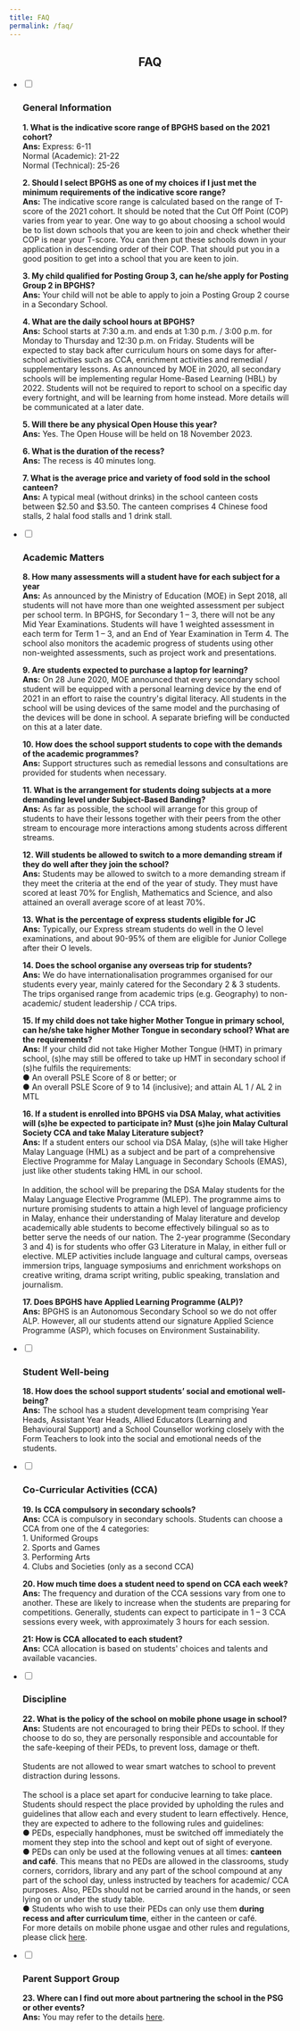 ```yaml
---
title: FAQ
permalink: /faq/
---
```

<h2><center>FAQ</center></h2>

<ul class="jekyllcodex_accordion">
  <li>
    <input type="checkbox" id="accordion1">
		<label for="accordion1"><h3>General Information</h3></label>
    <div>
			<p><strong>1. What is the indicative score range of BPGHS based on the 2021 cohort?</strong><br><strong>Ans:</strong> Express: 6-11 <br> Normal (Academic): 21-22 <br> Normal (Technical): 25-26</p>
      <p><strong>2. Should I select BPGHS as one of my choices if I just met the minimum requirements of the indicative score range?</strong><br><strong>Ans:</strong>&nbsp;The indicative score range is calculated based on the range of T-score of the 2021 cohort. It should be noted that the&nbsp;Cut Off Point (COP) varies from year to year. One way to go about choosing a school would be to list down schools that you are keen to join and check whether their COP is near your T-score. You can then put these schools down in your application in descending order of their COP. That should put you in a good position to get into a school that you are keen to join.</p>
			<p><strong> 3. My child qualified for Posting Group 3, can he/she apply for Posting Group 2 in BPGHS?</strong><br><strong>Ans:</strong>&nbsp;Your child will not be able to apply to join a Posting Group 2 course in a Secondary School.</p>
			<p><strong>4. What are the daily school hours at BPGHS?</strong><br><strong>Ans:</strong>&nbsp;School starts at 7:30 a.m. and ends at 1:30 p.m. / 3:00 p.m. for Monday to Thursday and 12:30 p.m. on Friday. Students will be expected to stay back after curriculum hours on some days for after-school activities such as CCA, enrichment activities and remedial / supplementary lessons. As announced by MOE in 2020, all secondary schools will be implementing regular Home-Based Learning (HBL) by 2022. Students will not be required to report to school on a specific day every fortnight, and will be learning from home instead. More details will be communicated at a later date.</p>
			<p><strong>5. Will there be any physical Open House this year?</strong><br><strong>Ans:</strong>&nbsp;Yes. The Open House will be held on 18 November 2023.</p>
			<p><strong>6. What is the duration of the recess?</strong><br><strong>Ans:</strong>&nbsp;The recess is 40 minutes long.</p>
			<p><strong>7. What is the average price and variety of food sold in the school canteen?</strong><br><strong>Ans:</strong>&nbsp;A typical meal (without drinks) in the school canteen costs between $2.50 and $3.50. The canteen comprises 4 Chinese food stalls, 2 halal food stalls and 1 drink stall.</p>
    </div>
  </li>
	<li>
    <input type="checkbox" id="accordion1">  
		<label for="accordion2"><h3>Academic Matters</h3></label>
    <div>
			<p><strong>8. How many assessments will a student have for each subject for a year</strong><br><strong>Ans:</strong>&nbsp;As announced by the Ministry of Education (MOE) in Sept 2018, all students will not have more than one weighted assessment per subject per school term. In BPGHS, for Secondary 1 – 3, there will not be any Mid Year Examinations. Students will have 1 weighted assessment in each term for Term 1 – 3, and an End of Year Examination in Term 4. The school also monitors the academic progress of students using other non-weighted assessments, such as project work and presentations.
			</p><p><strong>9. Are students expected to purchase a laptop for learning?<br></strong><strong>Ans:</strong>&nbsp;On 28 June 2020, MOE announced that every secondary school student will be equipped with a personal learning device by the end of 2021 in an effort to raise the country's digital literacy. All students in the school will be using devices of the same model and the purchasing of the devices will be done in school. A separate briefing will be conducted on this at a later date.
			</p><p><strong>10. How does the school support students to cope with the demands of the academic programmes?</strong><br><strong>Ans:</strong>&nbsp;Support structures such as remedial lessons and consultations are provided for students when necessary.
			</p><p><strong>11. What is the arrangement for students doing subjects at a more demanding level under Subject-Based Banding?</strong><br><strong>Ans:</strong> As far as possible, the school will arrange for this group of students to have their lessons together with their peers from the other stream to encourage more interactions among students across different streams.
			</p><p><strong> 12. Will students be allowed to switch to a more demanding stream if they do well after they join the school?</strong><br><strong>Ans:</strong>&nbsp;Students may be allowed to switch to a more demanding stream if they meet the criteria at the end of the year of study. They must have scored at least 70% for English, Mathematics and Science, and also attained an overall average score of at least 70%.
			</p><p><strong>13. What is the percentage of express students eligible for JC</strong><br><strong>Ans:</strong>&nbsp;Typically, our Express stream students do well in the O level examinations, and about 90-95% of them are eligible for Junior College after their O levels.
			</p><p><strong>14. Does the school organise any overseas trip for students?</strong><br><strong>Ans:</strong>&nbsp;We do have internationalisation programmes organised for our students every year, mainly catered for the Secondary 2 &amp; 3 students. The trips organised range from academic trips (e.g. Geography) to non-academic/ student leadership / CCA trips. </p>
			<p><strong>15. If my child does not take higher Mother Tongue in primary school, can he/she take higher Mother Tongue in secondary school? What are the requirements?</strong><br><strong>Ans:</strong>&nbsp;If your child did not take Higher Mother Tongue (HMT) in primary school, (s)he may still be offered to take up HMT in secondary school if (s)he fulfils the requirements:<br> ● An overall PSLE Score of 8 or better; or&nbsp;<br> ●  An overall PSLE Score of 9 to 14 (inclusive); and attain AL 1 / AL 2 in MTL  
	</p><p><strong>16. If a student is enrolled into BPGHS via DSA Malay, what activities will (s)he be expected to participate in? Must (s)he join Malay Cultural Society CCA and take Malay Literature subject? </strong><br><strong>Ans:</strong>&nbsp;If a student enters our school via DSA Malay, (s)he will take Higher Malay Language (HML) as a subject and be part of a comprehensive Elective Programme for Malay Language in Secondary Schools (EMAS), just like other students taking HML in our school. <br><br>In addition, the school will be preparing the DSA Malay students for the Malay Language Elective Programme (MLEP). The programme aims to nurture promising students to attain a high level of language proficiency in Malay, enhance their understanding of Malay literature and develop academically able students to become effectively bilingual so as to better serve the needs of our nation. The 2-year programme (Secondary 3 and 4) is for students who offer G3 Literature in Malay, in either full or elective. MLEP activities include language and cultural camps, overseas immersion trips, language symposiums and enrichment workshops on creative writing, drama script writing, public speaking, translation and journalism.</p>
			<p><strong>17. Does BPGHS have Applied Learning Programme (ALP)?</strong><br><strong>Ans:</strong>&nbsp;BPGHS is an Autonomous Secondary School so we do not offer ALP. However, all our students attend our signature Applied Science Programme (ASP), which focuses on Environment Sustainability.</p>
		</div>
	</li>
	<li>
    <input type="checkbox" id="accordion3">
		<label for="accordion3"><h3>Student Well-being</h3></label>
    <div>
			<p><strong>18. How does the school support students’ social and emotional well-being?</strong><br><strong>Ans:</strong> The school has a student development team comprising Year Heads, Assistant Year Heads, Allied Educators (Learning and Behavioural Support) and a School Counsellor working closely with the Form Teachers to look into the social and emotional needs of the students.</p>
		</div>
  </li>
	<li>
    <input type="checkbox" id="accordion4">
		<label for="accordion4"><h3>Co-Curricular Activities (CCA)</h3></label>
    <div>
			<p><strong>19. Is CCA compulsory in secondary schools?</strong><br><strong>Ans:</strong> CCA is compulsory in secondary schools. Students can choose a CCA from one of the 4 categories:&nbsp;<br>1.  Uniformed Groups<br>2.  Sports and Games<br>3. Performing Arts<br>4.  Clubs and Societies (only as a second CCA)</p>
			<p><strong>20. How much time does a student need to spend on CCA each week?</strong><br><strong>Ans:</strong> The frequency and duration of the CCA sessions vary from one to another. These are likely to increase when the students are preparing for competitions. Generally, students can expect to participate in 1 – 3 CCA sessions every week, with approximately 3 hours for each session.</p>
			<p><strong>21: How is CCA allocated to each student?</strong><br><strong>Ans:</strong>&nbsp;CCA allocation is based on students' choices and talents and available vacancies.</p>
    </div>
  </li>
	<li>
    <input type="checkbox" id="accordion5">
		<label for="accordion5"><h3>Discipline</h3></label>
    <div>
			<p><strong>22. What is the policy of the school on mobile phone usage in school?</strong><br><strong>Ans:</strong>&nbsp;Students are not encouraged to bring their PEDs to school. If they choose to do so, they are personally responsible and accountable for the safe-keeping of their PEDs, to prevent loss, damage or theft.&nbsp;<br><br> Students are not allowed to wear smart watches to school to prevent distraction during lessons.
<br><br>The school is a place set apart for conducive learning to take place. Students should respect the place provided by upholding the rules and guidelines that allow each and every student to learn effectively. Hence, they are expected to adhere to the following rules and guidelines:
				<br>●  PEDs, especially handphones, must be switched off immediately the moment they step into the school and kept out of sight of everyone.
				<br>● PEDs can only be used at the following venues at all times:&nbsp;<strong>canteen and café</strong>. This means that no PEDs are allowed in the classrooms, study corners, corridors, library and any part of the school compound at any part of the school day, unless instructed by teachers for academic/ CCA purposes. Also, PEDs should not be carried around in the hands, or seen lying on or under the study table.
				<br>● Students who wish to use their PEDs can only use them&nbsp;<strong>during recess and after curriculum time</strong>, either in the canteen or café.&nbsp;
				<br>For more details on mobile phone usgae and other rules and regulations, please click&nbsp;<a href="/about-bpghs/bpghs-code-of-conduct">here</a>.</p>
    </div>
		</li>
	<li>
    <input type="checkbox" id="accordion6">
		<label for="accordion6"><h3>Parent Support Group</h3></label>
    <div>
			<p><strong>23. Where can I find out more about partnering the school in the PSG or other events?</strong><br><strong>Ans:</strong> You may refer to the details&nbsp;<a href="/partners/parent-support-group">here</a>.</p>
		</div>
  </li></ul>